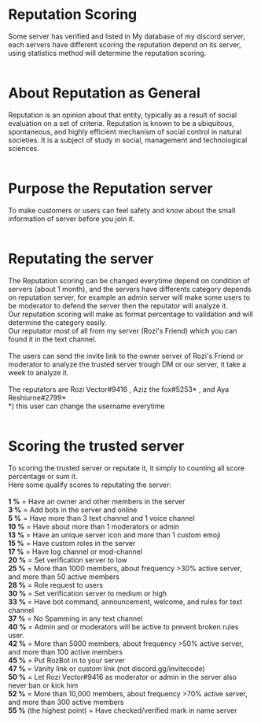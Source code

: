 # Reputation Scoring
Some server has verified and listed in My database of my discord server, each servers have different scoring the reputation depend on its server, using statistics method will determine the reputation scoring.
<br />
<br />
# About Reputation as General
Reputation is an opinion about that entity, typically as a result of social evaluation on a set of criteria. Reputation is known to be a ubiquitous, spontaneous, and highly efficient mechanism of social control in natural societies. It is a subject of study in social, management and technological sciences. 
<br />
<br />
# Purpose the Reputation server
To make customers or users can feel safety and know about the small information of server before you join it.
<br />
<br />
# Reputating the server
The Reputation scoring can be changed everytime depend on condition of servers (about 1 month), and the servers have differents category depends on reputation server, for example an admin server will make some users to be moderator to defend the server then the reputator will analyze it.
<br />
Our reputation scoring will make as format percentage to validation and will determine the category easily.
<br />
Our reputator most of all from my server (Rozi's Friend) which you can found it in the text channel.
<br />
<br />
The users can send the invite link to the owner server of Rozi's Friend or moderator to analyze the trusted server trough DM or our server, it take a week to analyze it.
<br />
<br />
The reputators are Rozi Vector#9416 , Aziz the fox#5253* , and Aya Reshiurne#2799*
<br />
*) this user can change the username everytime
<br />
<br />
# Scoring the trusted server
To scoring the trusted server or reputate it, it simply to counting all score percentage or sum it.
<br />
Here some qualify scores to reputating the server:
<br />
<br />
**1 %** = Have an owner and other members in the server <br />
**3 %** = Add bots in the server and online <br />
**5 %** = Have more than 3 text channel and 1 voice channel <br />
**10 %** = Have about more than 1 moderators or admin <br />
**13 %** = Have an unique server icon and more than 1 custom emoji <br />
**15 %** = Have custom roles in the server <br />
**17 %** = Have log channel or mod-channel <br />
**20 %** = Set verification server to low <br />
**25 %** = More than 1000 members, about frequency >30% active server, and more than 50 active members <br />
**28 %** = Role request to users <br />
**30 %** = Set verification server to medium or high <br />
**33 %** = Have bot command, announcement, welcome, and rules for text channel <br />
**37 %** = No Spamming in any text channel <br />
**40 %** = Admin and or moderators will be active to prevent broken rules user. <br />
**42 %** = More than 5000 members, about frequency >50% active server, and more than 100 active members <br />
**45 %** = Put RozBot in to your server <br />
**47 %** = Vanity link or custom link (not discord.gg/invitecode) <br />
**50 %** = Let Rozi Vector#9416 as moderator or admin in the server also never ban or kick him <br />
**52 %** = More than 10,000 members, about frequency >70% active server, and more than 300 active members <br />
**55 %** (the highest point) = Have checked/verified mark in name server <br />
